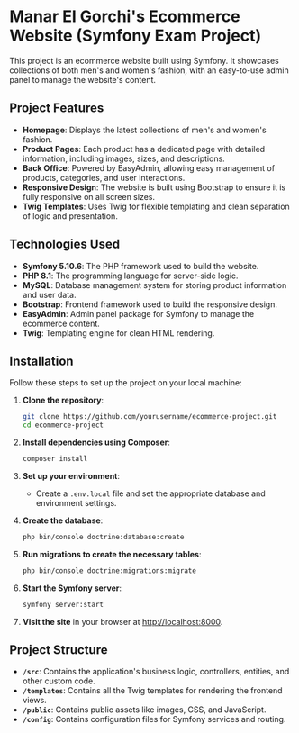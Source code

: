 # Manar El Gorchi's Ecommerce Website (Symfony Exam Project)

This project is an ecommerce website built using Symfony. It showcases collections of both men's and women's fashion, with an easy-to-use admin panel to manage the website's content.

## Project Features

- **Homepage**: Displays the latest collections of men's and women's fashion.
- **Product Pages**: Each product has a dedicated page with detailed information, including images, sizes, and descriptions.
- **Back Office**: Powered by EasyAdmin, allowing easy management of products, categories, and user interactions.
- **Responsive Design**: The website is built using Bootstrap to ensure it is fully responsive on all screen sizes.
- **Twig Templates**: Uses Twig for flexible templating and clean separation of logic and presentation.

## Technologies Used

- **Symfony 5.10.6**: The PHP framework used to build the website.
- **PHP 8.1**: The programming language for server-side logic.
- **MySQL**: Database management system for storing product information and user data.
- **Bootstrap**: Frontend framework used to build the responsive design.
- **EasyAdmin**: Admin panel package for Symfony to manage the ecommerce content.
- **Twig**: Templating engine for clean HTML rendering.

## Installation

Follow these steps to set up the project on your local machine:

1. **Clone the repository**:
    ```bash
    git clone https://github.com/yourusername/ecommerce-project.git
    cd ecommerce-project
    ```

2. **Install dependencies using Composer**:
    ```bash
    composer install
    ```

3. **Set up your environment**:
    - Create a `.env.local` file and set the appropriate database and environment settings.

4. **Create the database**:
    ```bash
    php bin/console doctrine:database:create
    ```

5. **Run migrations to create the necessary tables**:
    ```bash
    php bin/console doctrine:migrations:migrate
    ```

6. **Start the Symfony server**:
    ```bash
    symfony server:start
    ```

7. **Visit the site** in your browser at [http://localhost:8000](http://localhost:8000).


## Project Structure

- **`/src`**: Contains the application's business logic, controllers, entities, and other custom code.
- **`/templates`**: Contains all the Twig templates for rendering the frontend views.
- **`/public`**: Contains public assets like images, CSS, and JavaScript.
- **`/config`**: Contains configuration files for Symfony services and routing.